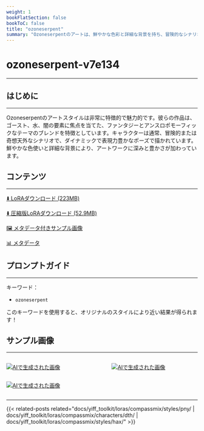 ```yaml
---
weight: 1
bookFlatSection: false
bookToC: false
title: "ozoneserpent"
summary: "Ozoneserpentのアートは、鮮やかな色彩と詳細な背景を持ち、冒険的なシナリオで動的なキャラクターを特徴とする、ファンタジーとアンスロポモーフィックなテーマを独自にブレンドしています。"
---
```


<!--markdownlint-disable MD025 MD033 -->

# ozoneserpent-v7e134

---

## はじめに

---

Ozoneserpentのアートスタイルは非常に特徴的で魅力的です。彼らの作品は、ゴースト、水、闇の要素に焦点を当てた、ファンタジーとアンスロポモーフィックなテーマのブレンドを特徴としています。キャラクターは通常、冒険的または奇想天外なシナリオで、ダイナミックで表現力豊かなポーズで描かれています。鮮やかな色使いと詳細な背景により、アートワークに深みと豊かさが加わっています。

## コンテンツ

---

[⬇️ LoRAダウンロード (223MB)](https://huggingface.co/k4d3/yiff_toolkit/resolve/main/compass_loras/ozoneserpent-v7e134/ozoneserpent-v7e134.safetensors?download=true)

[⬇️ 圧縮版LoRAダウンロード (52.9MB)](https://huggingface.co/k4d3/yiff_toolkit/resolve/main/compass_loras/ozoneserpent-v7e134/ozoneserpent-v7e134_frockpt1_th-3.55.safetensors)

[🖼️ メタデータ付きサンプル画像](https://huggingface.co/k4d3/yiff_toolkit/tree/main/static/ozoneserpent)

<!--
[📐 データセット](https://huggingface.co/datasets/k4d3/furry/tree/main/)
-->

[📊 メタデータ](https://huggingface.co/k4d3/yiff_toolkit/resolve/main/compass_loras/ozoneserpent-v7e134/ozoneserpent-v7e134.json)

## プロンプトガイド

---

キーワード：

- `ozoneserpent`

このキーワードを使用すると、オリジナルのスタイルにより近い結果が得られます！

<!--

### 推奨タグ

-->

## サンプル画像

---

<!-- ⚠️ TODO: サムネイル -->

<div style="display: flex; justify-content: space-between;">
  <div style="display: flex; justify-content: space-between; width: 45%;">

[![AIで生成された画像](https://huggingface.co/k4d3/yiff_toolkit/resolve/main/static/ozoneserpent/i2i_00036_.png)](https://huggingface.co/k4d3/yiff_toolkit/resolve/main/static/ozoneserpent/i2i_00036_.png)

</div>
  <div style="display: flex; justify-content: space-between; width: 45%;">

[![AIで生成された画像](https://huggingface.co/k4d3/yiff_toolkit/resolve/main/static/ozoneserpent/i2i_00056_.png)](https://huggingface.co/k4d3/yiff_toolkit/resolve/main/static/ozoneserpent/i2i_00056_.png)

  </div>
</div>

<div style="display: flex; justify-content: space-between;">

[![AIで生成された画像](https://huggingface.co/k4d3/yiff_toolkit/resolve/main/static/ozoneserpent/i2i/horny-awoo.png)](https://huggingface.co/k4d3/yiff_toolkit/resolve/main/static/ozoneserpent/i2i/horny-awoo.png)

</div>

---

<!--
HUGO_SEARCH_EXCLUDE_START
-->
{{< related-posts related="docs/yiff_toolkit/loras/compassmix/styles/pny/ | docs/yiff_toolkit/loras/compassmix/characters/dth/ | docs/yiff_toolkit/loras/compassmix/styles/hax/" >}}
<!--
HUGO_SEARCH_EXCLUDE_END
-->
